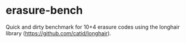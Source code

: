 erasure-bench
=============

Quick and dirty benchmark for 10+4 erasure codes using the longhair library 
(https://github.com/catid/longhair).
